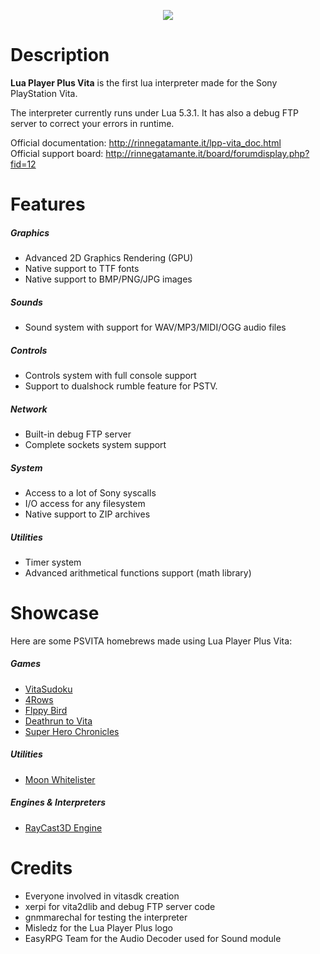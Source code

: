 <p align="center">
	<img src="https://github.com/gnmmarechal/lpp-vita/raw/master/banner.png?raw=true"/>
</p>

# Description

**Lua Player Plus Vita** is the first lua interpreter made for the Sony PlayStation Vita.

The interpreter currently runs under Lua 5.3.1. 
It has also a debug FTP server to correct your errors in runtime.

Official documentation: http://rinnegatamante.it/lpp-vita_doc.html<br>
Official support board: http://rinnegatamante.it/board/forumdisplay.php?fid=12

# Features

##### Graphics

* Advanced 2D Graphics Rendering (GPU)
* Native support to TTF fonts
* Native support to BMP/PNG/JPG images

##### Sounds

* Sound system with support for WAV/MP3/MIDI/OGG audio files

##### Controls

* Controls system with full console support
* Support to dualshock rumble feature for PSTV.

##### Network
* Built-in debug FTP server
* Complete sockets system support

##### System
* Access to a lot of Sony syscalls
* I/O access for any filesystem
* Native support to ZIP archives

##### Utilities

* Timer system
* Advanced arithmetical functions support (math library)

# Showcase

Here are some PSVITA homebrews made using Lua Player Plus Vita:

##### Games
* [VitaSudoku](http://wololo.net/talk/viewtopic.php?f=116&t=46423)
* [4Rows](http://wololo.net/talk/viewtopic.php?f=116&t=46253)
* [Flppy Bird](http://wololo.net/talk/viewtopic.php?f=116&t=46593)
* [Deathrun to Vita](http://wololo.net/talk/viewtopic.php?f=116&t=46567)
* [Super Hero Chronicles](http://wololo.net/talk/viewtopic.php?f=116&t=46677)

##### Utilities
* [Moon Whitelister](https://github.com/gnmmarechal/moon-whitelister)

##### Engines & Interpreters
* [RayCast3D Engine](http://wololo.net/talk/viewtopic.php?f=116&t=46379)

# Credits

* Everyone involved in vitasdk creation
* xerpi for vita2dlib and debug FTP server code
* gnmmarechal for testing the interpreter
* Misledz for the Lua Player Plus logo
* EasyRPG Team for the Audio Decoder used for Sound module
